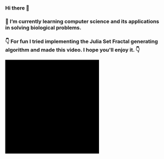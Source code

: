 ### Hi there 👋
### 🌱 I’m currently learning computer science and its applications in solving biological problems.


### :point_down: For fun I tried implementing the Julia Set Fractal generating algorithm and made this video. I hope you'll enjoy it. :point_down:
![bio](https://github.com/xinformatics/xinformatics/blob/master/bio.gif)


<!--
**xinformatics/xinformatics** is a ✨ _special_ ✨ repository because its `README.md` (this file) appears on your GitHub profile.

Here are some ideas to get you started:

- 🔭 I’m currently working on ...
- 🌱 I’m currently learning ...
- 👯 I’m looking to collaborate on ...
- 🤔 I’m looking for help with ...
- 💬 Ask me about ...
- 📫 How to reach me: ...
- 😄 Pronouns: ...
- ⚡ Fun fact: ...
-->
